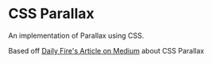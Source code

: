 # CSS Parallax
An implementation of Parallax using CSS.

Based off [Daily Fire's Article on Medium](https://medium.com/@dailyfire/pure-css-parallax-simple-tricks-da102d0ffdb9) about CSS Parallax

